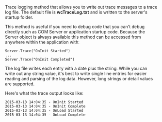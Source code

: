 ﻿Trace logging method that allows you to write out trace messages to a trace log file. The default file is **wcTraceLog.txt** and is written to the server's startup folder. 

This method is useful if you need to debug code that you can't debug directly such as COM Server or application startup code. Because the Server object is always available this method can be accessed from anywhere within the application with:

```foxpro
Server.Trace("OnInit Started")
...
Server.Trace("OnInit Completed")
```

The log file writes each entry with a date plus the string. While you can write out any string value, it's best to write single line entries for easier reading and parsing of the log data. However, long strings or detail values are supported.

Here's what the trace output looks like:

```foxpro
2015-03-13 14:04:35 - OnInit Started
2015-03-13 14:04:35 - OnInit Complete
2015-03-13 14:04:35 - OnLoad Started
2015-03-13 14:04:35 - OnLoad Complete
```